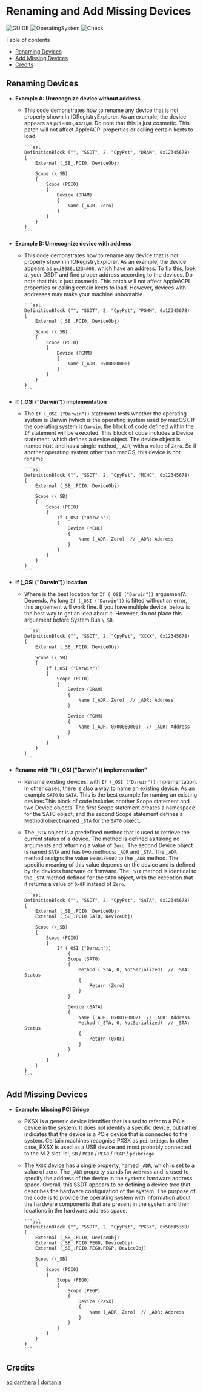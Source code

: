 # Renaming and Add Missing Devices

![GUIDE](https://img.shields.io/badge/Guide-ACPI-purple)
![OperatingSystem](https://img.shields.io/badge/OS-Hackintosh-blue)
![Check](https://img.shields.io/badge/Status-Pass-brightgreen)

Table of contents

- [Renaming Devices](#renaming-devices)
- [Add Missing Devices](#add-missing-devices)
- [Credits](#credits)

## Renaming Devices

- **Example A: Unrecognize device without address**

  - This code demonstrates how to rename any device that is not properly shown in IORegistryExplorer. As an example, the device appears as `pci8086,4321@0`. Do note that this is just cosmetic. This patch will not affect AppleACPI properties or calling certain kexts to load.

        ```asl
        DefinitionBlock ("", "SSDT", 2, "CpyPst", "DRAM", 0x12345678)
        {
            External (_SB_.PCI0, DeviceObj)

            Scope (\_SB)
            {
                Scope (PCI0)
                {
                    Device (DRAM)
                    {
                        Name (_ADR, Zero)
                    }
                }
            }
        }
        ```

- **Example B: Unrecognize device with address**

  - This code demonstrates how to rename any device that is not properly shown in IORegistryExplorer. As an example, the device appears as `pci8086,1234@08`, which have an address. To fix this, look at your DSDT and find proper address according to the devices. Do note that this is just cosmetic. This patch will not affect AppleACPI properties or calling certain kexts to load. However, devices with addresses may make your machine unbootable.

        ```asl
        DefinitionBlock ("", "SSDT", 2, "CpyPst", "PGMM", 0x12345678)
        {
            External (_SB_.PCI0, DeviceObj)

            Scope (\_SB)
            {
                Scope (PCI0)
                {
                    Device (PGMM)
                    {
                        Name (_ADR, 0x00080000)
                    }
                }
            }
        }
        ```

- **If (\_OSI ("Darwin")) implementation**

  - The `If (_OSI ("Darwin"))` statement tests whether the operating system is Darwin (which is the operating system used by macOS). If the operating system is `Darwin`, the block of code defined within the `If` statement will be executed. This block of code includes a Device statement, which defines a device object. The device object is named `MCHC` and has a single method, `_ADR`, with a value of `Zero`. So if another operating system other than macOS, this device is not rename.

        ```asl
        DefinitionBlock ("", "SSDT", 2, "CpyPst", "MCHC", 0x12345678)
        {
            External (_SB_.PCI0, DeviceObj)

            Scope (\_SB)
            {
                Scope (PCI0)
                {
                    If (_OSI ("Darwin"))
                    {
                        Device (MCHC)
                        {
                            Name (_ADR, Zero)  // _ADR: Address
                        }
                    }
                }
            }
        }
        ```

- **If (\_OSI ("Darwin")) location**

  - Where is the best location for `If (_OSI ("Darwin"))` arguement?. Depends, As long `If (_OSI ("Darwin"))` is fitted without an error, this arguement will work fine. If you have multiple device, below is the best way to get an idea about it. However, do not place this arguement before System Bus `\_SB`.

        ```asl
        DefinitionBlock ("", "SSDT", 2, "CpyPst", "XXXX", 0x12345678)
        {
            External (_SB_.PCI0, DeviceObj)

            Scope (\_SB)
            {
                If (_OSI ("Darwin"))
                {
                    Scope (PCI0)
                    {
                        Device (DRAM)
                        {
                            Name (_ADR, Zero)  // _ADR: Address
                        }

                        Device (PGMM)
                        {
                            Name (_ADR, 0x00080000)  // _ADR: Address
                        }
                    }
                }
            }
        }
        ```

- **Rename with "If (\_OSI ("Darwin")) implementation"**

  - Rename existing devices, with `If (_OSI ("Darwin"))` implementation. In other cases, there is also a way to name an existing device. As an example `SAT0` to `SATA`. This is the best example for naming an existing devices.This block of code includes another Scope statement and two Device objects. The first Scope statement creates a namespace for the SAT0 object, and the second Scope statement defines a Method object named `_STA` for the `SAT0` object.
  - The `_STA` object is a predefined method that is used to retrieve the current status of a device. The method is defined as taking no arguments and returning a value of `Zero`. The second Device object is named `SATA` and has two methods: `_ADR` and `_STA`. The `_ADR` method assigns the value `0x001F0002` to the `_ADR` method. The specific meaning of this value depends on the device and is defined by the devices hardware or firmware. The `_STA` method is identical to the `_STA` method defined for the `SAT0` object, with the exception that it returns a value of `0x0F` instead of `Zero`.

        ```asl
        DefinitionBlock ("", "SSDT", 2, "CpyPst", "SATA", 0x12345678)
        {
            External (_SB_.PCI0, DeviceObj)
            External (_SB_.PCI0.SAT0, DeviceObj)

            Scope (\_SB)
            {
                Scope (PCI0)
                {
                    If (_OSI ("Darwin"))
                        {
                        Scope (SAT0)
                        {
                            Method (_STA, 0, NotSerialized)  // _STA: Status
                            {
                                Return (Zero)
                            }
                        }

                        Device (SATA)
                        {
                            Name (_ADR, 0x001F0002)  // _ADR: Address
                            Method (_STA, 0, NotSerialized)  // _STA: Status
                            {
                                Return (0x0F)
                            }
                        }
                    }
                }
            }
        }
        ```

## Add Missing Devices

- **Example: Missing PCI Bridge**

  - PXSX is a generic device identifier that is used to refer to a PCIe device in the system. It does not identify a specific device, but rather indicates that the device is a PCIe device that is connected to the system. Certain machines recognise PXSX as `pci-bridge`. In other case, PXSX is used as a USB device and most probably connected to the M.2 slot. ie:, `SB` / `PCI0` / `PEG0` / `PEGP` / `pcibridge`
  - The `PXSX` device has a single property, named `_ADR`, which is set to a value of zero. The `_ADR` property stands for `Address` and is used to specify the address of the device in the systems hardware address space. Overall, this SSDT appears to be defining a device tree that describes the hardware configuration of the system. The purpose of the code is to provide the operating system with information about the hardware components that are present in the system and their locations in the hardware address space.

        ```asl
        DefinitionBlock ("", "SSDT", 2, "CpyPst", "PXSX", 0x50585358)
        {
            External (_SB_.PCI0, DeviceObj)
            External (_SB_.PCI0.PEG0, DeviceObj)
            External (_SB_.PCI0.PEG0.PEGP, DeviceObj)

            Scope (\_SB)
            {
                Scope (PCI0)
                {
                    Scope (PEG0)
                    {
                        Scope (PEGP)
                        {
                            Device (PXSX)
                            {
                                Name (_ADR, Zero)  // _ADR: Address
                            }
                        }
                    }
                }
            }
        }
        ```

## Credits

[acidanthera][Acidanthera] | [dortania][Dortania]

[Acidanthera]: https://github.com/acidanthera/
[Dortania]: https://dortania.github.io